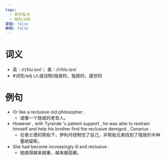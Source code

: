 ```yaml
---
tags:
  - 首字母/R
  - 级别/GRE
掌握: false
模糊: false
---
```

# 词义
- 英：/rɪˈkluːsɪv/； 美：/rɪˈkluːsɪv/
- #词性/adj  (人或动物)隐居的，独居的，遁世的
# 例句
- Or like a reclusive old philosopher .
	- 或像一个隐居的老哲人。
- However , with Tyrande 's patient support , he was able to restrain himself and help his brother find the reclusive demigod , Cenarius .
	- 在泰兰德的帮助下，伊利丹控制住了自己，并帮助兄弟找到了隐居的半神塞纳留斯。
- She had become increasingly ill and reclusive .
	- 她病得越来越重，越来越孤僻。
